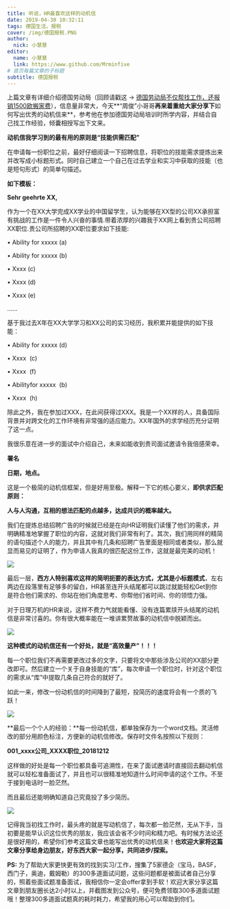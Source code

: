 ```yaml
---
title: 听说，HR最喜欢这样的动机信
date: 2019-04-30 10:32:11
tags: 德国生活，报税
cover: /img/德国报税.PNG
author: 
  nick: 小慧慧
editor:
  name: 小慧慧
  link: https://www.github.com/Mrminfive
# 首页每篇文章的子标题
subtitle: 德国报税
---
```

上篇文章有详细介绍德国劳动局（回顾请戳这 -> [德国劳动局不仅帮找工作，还报销1500欧搬家费](http://mp.weixin.qq.com/s?__biz=MzI0OTE4MTY1Ng==&mid=2649564744&idx=1&sn=a0e9041ab4050e775c3d1675c2042a11&chksm=f18ce2ffc6fb6be99effea12ea4e50cfccd4a4230a2263dcb2b87a6ce84612c47a0b07d04ce7&scene=21#wechat_redirect)），信息量非常大，今天**“周俊”小哥哥**再来着重给大家分享下**如何写出优秀的动机信来**，参考他在参加德国劳动局培训时所学内容，并结合自己找工作经验，倾囊相授写出下文来。

  

  

  

**动机信我学习到的最有用的原则是“技能供需匹配”**

在申请每一份职位之前，最好仔细阅读一下招聘信息，将职位的技能需求提炼出来并改写成小标题形式。同时自己建立一个自己在过去学业和实习中获取的技能（也是短句形式）的简单句描述。

  

**如下模板：**

**Sehr geehrte XX,**

作为一个在XX大学完成XX学业的中国留学生，认为能够在XX型的公司XX承担富有挑战的工作是一件令人兴奋的事情.带着浓厚的兴趣我于XX网上看到贵公司招聘XX职位.贵公司所招聘的XX职位要求如下技能:

  

• Ability for xxxxx (a)

• Ability for xxxxx (b)

• Xxxx (c)

• Xxxx (d)

• Xxxx (e)

……

基于我过去X年在XX大学学习和XX公司的实习经历，我积累并能提供的如下技能：

• Ability for xxxxx (d)

• Xxxx  (c)

• Xxxx  (f)

• Abilityfor xxxxx  (b)

• Xxxx  (h)

除此之外，我在参加过XXX，在此间获得过XXX。我是一个XX样的人，具备国际背景并对跨文化的工作环境有非常强的适应能力。XX年国外的求学经历充分证明了这一点。

我很乐意在进一步的面试中介绍自己，未来如能收到贵司面试邀请令我倍感荣幸。

**署名**

**日期，地点。**

  

  

这是一个极简的动机信框架，但是好用至极。解释一下它的核心要义，**即供求匹配原则：**

  

**人与人沟通，互相的想法匹配的点越多，达成共识的概率越大。**

  

我们在提炼总结招聘广告的时候就已经是在向HR证明我们读懂了他们的需求，并明确精准地掌握了职位的内容，这就对我们非常有利了。其次，我们用同样的精简的语句描述个人的能力，并且其中有几条和招聘广告里面是相同或者类似，那么就显而易见的证明了，作为申请人我真的很匹配这份工作，这就是最完美的动机！

  

![](https://mmbiz.qpic.cn/mmbiz_jpg/rW3MWnUicJ7fZmjOREVnySMFsyPz8uIXIhiap18VNqzhf5r1YkNSibdia9NoqVtbpLibzTrgykBNDSRk3mQ4VQBkQhw/640?wx_fmt=jpeg)

  

最后一层，**西方人特别喜欢这样的简明扼要的表达方式，尤其是小标题模式**，左右两边在段落里有足够多的留白，HR甚至连开头结尾都可以跳过就能轻松Get到你是符合他们需求的、你站在他们角度思考、你帮他们省时间、你的领悟力强。

  

对于日理万机的HR来说，这样不费力气就能看懂、没有连篇累牍开头结尾的动机信是非常讨喜的。你有很大概率能在一堆讲累赘故事的动机信中脱颖而出。

![](https://mmbiz.qpic.cn/mmbiz_jpg/rW3MWnUicJ7fZmjOREVnySMFsyPz8uIXIFeofcRThcZJmtfpKMOTzv8EibsJCSqEDKwCjC6VlQ9GGGCaJMHr3A4A/640?wx_fmt=jpeg)

  

**这种模式的动机信还有一个好处，就是“高效量产”！！！**

每一个职位我们不再需要更改过多的文字，只要将文中那些涉及公司的XX部分更改即可。然后建立一个关于自身技能的“库”，每次申请一个职位时，针对这个职位的需求从“库”中提取几条自己符合的就好了。

如此一来，修改一份动机信的时间降到了最短，投简历的速度将会有一个质的飞跃！

  

![](https://mmbiz.qpic.cn/mmbiz_jpg/rW3MWnUicJ7fZmjOREVnySMFsyPz8uIXIkCxg5icIPCWlbMicYaEVNDndq1ialkTQWLe1agA1cPn9ibKSQeazn1NzLA/640?wx_fmt=jpeg)

  

**最后一个个人的经验：**每一份动机信，都单独保存为一个word文档。灵活修改的部分用颜色标注，方便新的动机信修改。保存时文件名按照以下规则：

**001\_xxxx公司\_XXXX职位\_20181212**

这样做的好处是每一个职位都具备可追溯性，在来了面试邀请时直接回去翻动机信就可以轻松准备面试了，并且也可以很精准地知道什么时间申请的这个工作。不至于接到电话时一脸茫然。

  

而且最后还能明确知道自己究竟投了多少简历。

  

![](https://mmbiz.qpic.cn/mmbiz_png/rW3MWnUicJ7fZmjOREVnySMFsyPz8uIXIadU2aNnb5OsOXEIfgic6QZZvsY1tBM1XEUs8xEP0qF0MUzzUk2C9OOA/640?wx_fmt=png)

  

记得我当初找工作时，最头疼的就是写动机信了，每次都一脸茫然，无从下手，当初要是能早认识这位优秀的朋友，我应该会省不少时间和精力吧。有时候方法论还是很好用的，希望你们参考这篇文章也能写出优秀的动机信来！**也欢迎大家将这篇文章分享给身边朋友，好东西大家一起分享，共同进步/探索。**  

  

**PS:** 为了帮助大家更快更有效的找到实习/工作，搜集了5家德企（宝马，BASF，西门子，奥迪，戴姆勒）的300多道面试问题，这些问题都是被面试者自己分享的，照着些面试题准备面试，我相信你一定会offer拿到手软！欢迎大家分享这篇文章到朋友圈长达2小时以上，并截图发到公众号，便可免费领取300多道面试题哦！整理300多道面试题真的耗时耗力，希望我的用心可以帮助到你们。

